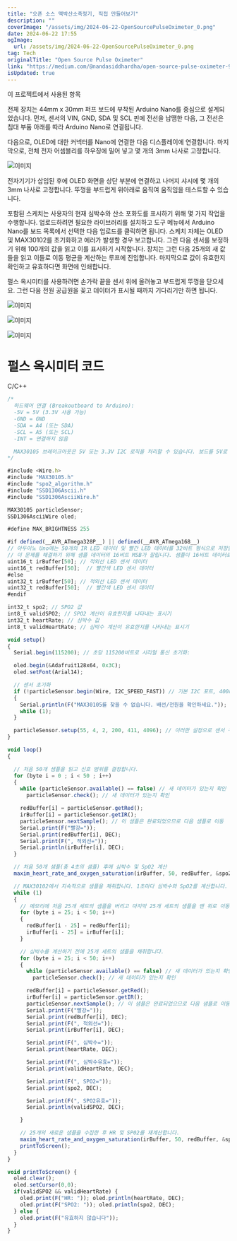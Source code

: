 ```yaml
---
title: "오픈 소스 맥박산소측정기, 직접 만들어보기"
description: ""
coverImage: "/assets/img/2024-06-22-OpenSourcePulseOximeter_0.png"
date: 2024-06-22 17:55
ogImage:
  url: /assets/img/2024-06-22-OpenSourcePulseOximeter_0.png
tag: Tech
originalTitle: "Open Source Pulse Oximeter"
link: "https://medium.com/@nandasiddhardha/open-source-pulse-oximeter-90c0e3b89628"
isUpdated: true
---
```


이 프로젝트에서 사용된 항목

전체 장치는 44mm x 30mm 퍼프 보드에 부착된 Arduino Nano를 중심으로 설계되었습니다. 먼저, 센서의 VIN, GND, SDA 및 SCL 핀에 전선을 납땜한 다음, 그 전선은 침대 부품 아래를 따라 Arduino Nano로 연결됩니다.

<div class="content-ad"></div>

다음으로, OLED에 대한 커넥터를 Nano에 연결한 다음 디스플레이에 연결합니다. 마지막으로, 전체 전자 어셈블리를 하우징에 밀어 넣고 몇 개의 3mm 나사로 고정합니다.

![이미지](/assets/img/2024-06-22-OpenSourcePulseOximeter_2.png)

전자기기가 삽입된 후에 OLED 화면을 상단 부분에 연결하고 나머지 샤시에 몇 개의 3mm 나사로 고정합니다. 뚜껑을 부드럽게 위아래로 움직여 움직임을 테스트할 수 있습니다.

포함된 스케치는 사용자의 현재 심박수와 산소 포화도를 표시하기 위해 몇 가지 작업을 수행합니다. 업로드하려면 필요한 라이브러리를 설치하고 도구 메뉴에서 Arduino Nano를 보드 목록에서 선택한 다음 업로드를 클릭하면 됩니다. 스케치 자체는 OLED 및 MAX30102를 초기화하고 에러가 발생할 경우 보고합니다. 그런 다음 센서를 보정하기 위해 100개의 값을 읽고 이를 표시하기 시작합니다. 장치는 그런 다음 25개의 새 값들을 읽고 이들로 이동 평균을 계산하는 루프에 진입합니다. 마지막으로 값이 유효한지 확인하고 유효하다면 화면에 인쇄합니다.

<div class="content-ad"></div>

펄스 옥시미터를 사용하려면 손가락 끝을 센서 위에 올려놓고 부드럽게 뚜껑을 닫으세요. 그런 다음 전원 공급원을 꽂고 데이터가 표시될 때까지 기다리기만 하면 됩니다.

![이미지](/assets/img/2024-06-22-OpenSourcePulseOximeter_3.png)

![이미지](/assets/img/2024-06-22-OpenSourcePulseOximeter_4.png)

![이미지](/assets/img/2024-06-22-OpenSourcePulseOximeter_5.png)

<div class="content-ad"></div>

# 펄스 옥시미터 코드

C/C++

```js
/*
  하드웨어 연결 (Breakoutboard to Arduino):
  -5V = 5V (3.3V 사용 가능)
  -GND = GND
  -SDA = A4 (또는 SDA)
  -SCL = A5 (또는 SCL)
  -INT = 연결하지 않음

  MAX30105 브레이크아웃은 5V 또는 3.3V I2C 로직을 처리할 수 있습니다. 보드를 5V로 전원 공급하는 것을 권장하지만 3.3V에서도 작동합니다.
*/

#include <Wire.h>
#include "MAX30105.h"
#include "spo2_algorithm.h"
#include "SSD1306Ascii.h"
#include "SSD1306AsciiWire.h"

MAX30105 particleSensor;
SSD1306AsciiWire oled;

#define MAX_BRIGHTNESS 255

#if defined(__AVR_ATmega328P__) || defined(__AVR_ATmega168__)
// 아두이노 Uno에는 50개의 IR LED 데이터 및 빨간 LED 데이터를 32비트 형식으로 저장할 충분한 SRAM이 없습니다.
// 이 문제를 해결하기 위해 샘플 데이터의 16비트 MSB가 잘립니다. 샘플이 16비트 데이터로 변환됩니다.
uint16_t irBuffer[50]; // 적외선 LED 센서 데이터
uint16_t redBuffer[50];  // 빨간색 LED 센서 데이터
#else
uint32_t irBuffer[50]; // 적외선 LED 센서 데이터
uint32_t redBuffer[50];  // 빨간색 LED 센서 데이터
#endif

int32_t spo2; // SPO2 값
int8_t validSPO2; // SPO2 계산이 유효한지를 나타내는 표시기
int32_t heartRate; // 심박수 값
int8_t validHeartRate; // 심박수 계산이 유효한지를 나타내는 표시기

void setup()
{
  Serial.begin(115200); // 초당 115200비트로 시리얼 통신 초기화:

  oled.begin(&Adafruit128x64, 0x3C);
  oled.setFont(Arial14);

  // 센서 초기화
  if (!particleSensor.begin(Wire, I2C_SPEED_FAST)) // 기본 I2C 포트, 400kHz 속도 사용
  {
    Serial.println(F("MAX30105를 찾을 수 없습니다. 배선/전원을 확인하세요."));
    while (1);
  }

  particleSensor.setup(55, 4, 2, 200, 411, 4096); // 이러한 설정으로 센서 구성
}

void loop()
{

  // 처음 50개 샘플을 읽고 신호 범위를 결정합니다.
  for (byte i = 0 ; i < 50 ; i++)
  {
    while (particleSensor.available() == false) // 새 데이터가 있는지 확인
      particleSensor.check(); // 새 데이터가 있는지 확인

    redBuffer[i] = particleSensor.getRed();
    irBuffer[i] = particleSensor.getIR();
    particleSensor.nextSample(); // 이 샘플은 완료되었으므로 다음 샘플로 이동
    Serial.print(F("빨강="));
    Serial.print(redBuffer[i], DEC);
    Serial.print(F(", 적외선="));
    Serial.println(irBuffer[i], DEC);
  }

  // 처음 50개 샘플(총 4초의 샘플) 후에 심박수 및 SpO2 계산
  maxim_heart_rate_and_oxygen_saturation(irBuffer, 50, redBuffer, &spo2, &validSPO2, &heartRate, &validHeartRate);

  // MAX30102에서 지속적으로 샘플을 채취합니다. 1초마다 심박수와 SpO2를 계산합니다.
  while (1)
  {
    // 메모리에 처음 25개 세트의 샘플을 버리고 마지막 25개 세트의 샘플을 맨 위로 이동합니다.
    for (byte i = 25; i < 50; i++)
    {
      redBuffer[i - 25] = redBuffer[i];
      irBuffer[i - 25] = irBuffer[i];
    }

    // 심박수를 계산하기 전에 25개 세트의 샘플을 채취합니다.
    for (byte i = 25; i < 50; i++)
    {
      while (particleSensor.available() == false) // 새 데이터가 있는지 확인
        particleSensor.check(); // 새 데이터가 있는지 확인

      redBuffer[i] = particleSensor.getRed();
      irBuffer[i] = particleSensor.getIR();
      particleSensor.nextSample(); // 이 샘플은 완료되었으므로 다음 샘플로 이동
      Serial.print(F("빨강="));
      Serial.print(redBuffer[i], DEC);
      Serial.print(F(", 적외선="));
      Serial.print(irBuffer[i], DEC);

      Serial.print(F(", 심박수="));
      Serial.print(heartRate, DEC);

      Serial.print(F(", 심박수유효="));
      Serial.print(validHeartRate, DEC);

      Serial.print(F(", SPO2="));
      Serial.print(spo2, DEC);

      Serial.print(F(", SPO2유효="));
      Serial.println(validSPO2, DEC);

    }

    // 25개의 새로운 샘플을 수집한 후 HR 및 SP02를 재계산합니다.
    maxim_heart_rate_and_oxygen_saturation(irBuffer, 50, redBuffer, &spo2, &validSPO2, &heartRate, &validHeartRate);
    printToScreen();
  }
}

void printToScreen() {
  oled.clear();
  oled.setCursor(0,0);
  if(validSPO2 && validHeartRate) {
    oled.print(F("HR: ")); oled.println(heartRate, DEC);
    oled.print(F("SPO2: ")); oled.println(spo2, DEC);
  } else {
    oled.print(F("유효하지 않습니다"));
  }
}
```
